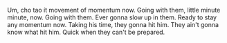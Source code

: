 Um, cho tao ít movement of momentum now. Going with them, little minute minute, now. Going with them. Ever gonna slow up in them. Ready to stay any momentum now. Taking his time, they gonna hit him. They ain't gonna know what hit him. Quick when they can't be prepared.